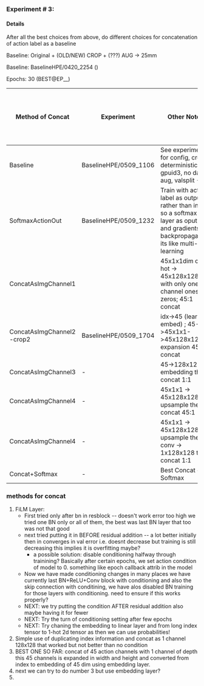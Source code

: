 ### Experiment # 3:
#### Details
After all the best choices from above, do different choices for concatenation of action label as a baseline


Baseline: Original + (OLD/NEW) CROP + (???) AUG -> 25mm

Baseline: BaselineHPE/0420_2254 ()

Epochs: 30 (BEST@EP__)

| Method of Concat | Experiment | Other Notes | Val Error (Train on 1.0 train-set, test on 0.2 val-set) | Test Error (Train on full train-set) |
| -----------------| --------- | -------------------------- | ---------------- | ----------------- |
Baseline | BaselineHPE/0509_1106 | See experiment for config, crop2, deterministic, gpuid3, no data aug, valsplit -0.2 | 22.0583 (22.0340@EP26) | - |
SoftmaxActionOut | BaselineHPE/0509_1232 | Train with action label as output rather than input so a softmax layer as oputput and gradients backpropagating, its like multi-task learning | ~32.0747 (~31.5010mm@EP28) | - |
ConcatAsImgChannel1 |  | 45x1x1dim one-hot -> 45x128x128 with only one channel ones all zeros; 45:1 concat | - | - |
ConcatAsImgChannel2 -crop2 | BaselineHPE/0509_1704 | idx->45 (learnt embed) ; 45->45x1x1->45x128x128 expansion 45:1 concat | - | - |
ConcatAsImgChannel3 | - | 45->128x128 embedding then concat 1:1 | - | - |
ConcatAsImgChannel4 | - | 45x1x1 -> 45x128x128 upsample then concat 45:1 | - | - |
ConcatAsImgChannel4 | - | 45x1x1 -> 45x128x128 upsample the conv -> 1x128x128 then concat 1:1 | - | - |
Concat+Softmax | - | Best Concat + Softmax | - | - |


### methods for concat
1. FiLM Layer:
   - First tried only after bn in resblock -- doesn't work error too high we tried one BN only or all of them, the best was last BN layer that too was not that good 
   - next tried putting it in BEFORE residual addition -- a lot better initially then in converges in val error i.e. doesnt decrease but training is still decreasing this implies it is overfitting maybe?
     - a possible solution: disable conditioning halfway through trainining? Basically after certain epochs, we set action condition of model to 0. something like epoch callback attrib in the model
   - Now we have made conditioning changes in many places we have currently last BN+ReLU+Conv block with conditioning and also the skip connection with conditining, we have alos disabled BN training for those layers with conditioning. need to ensure if this works properly?
   - NEXT: we try putting the condition AFTER residual addition also maybe having it for fewer
   - NEXT: Try the turn of conditioning setting after few epochs
   - NEXT: Try chaning the embedding to linear layer and from long index tensor to 1-hot 2d tensor as then we can use probabilities!
2. Simple use of duplicating index information and concat as 1 channel 128x128 that worked but not better than no condition
3. BEST ONE SO FAR: concat of 45 action channels with 1 channel of depth this 45 channels is expanded in width and height and converted from index to embedding of 45 dim using embedding layer.
4. next we can try to do number 3 but use embedding layer?
5. 